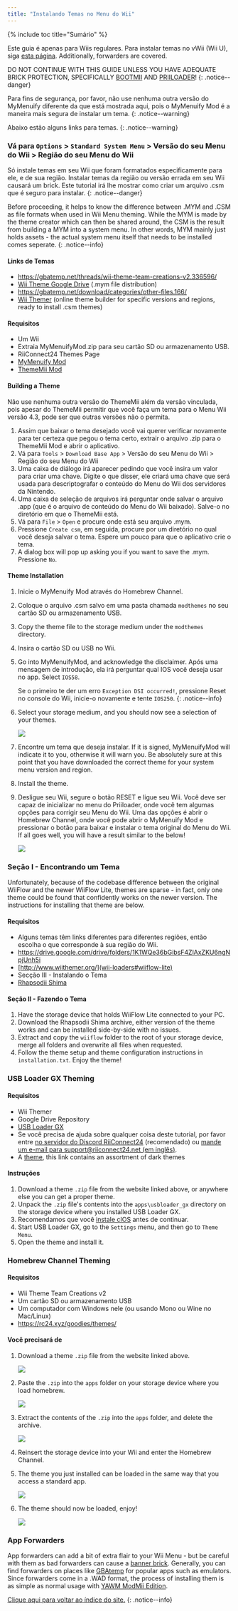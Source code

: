 ```yaml
---
title: "Instalando Temas no Menu do Wii"
---
```


{% include toc title="Sumário" %}

Este guia é apenas para Wiis regulares. Para instalar temas no vWii (Wii U), siga [esta página](themes-vwii). Additionally, forwarders are covered.

DO NOT CONTINUE WITH THIS GUIDE UNLESS YOU HAVE ADEQUATE BRICK PROTECTION, SPECIFICALLY [BOOTMII](bootmii) AND [PRIILOADER](priiloader)!
{: .notice--danger}

Para fins de segurança, por favor, não use nenhuma outra versão do MyMenuify diferente da que está mostrada aqui, pois o MyMenuify Mod é a maneira mais segura de instalar um tema.
{: .notice--warning}

Abaixo estão alguns links para temas.
{: .notice--warning}

### Vá para `Options` > `Standard System Menu` > Versão do seu Menu do Wii > Região do seu Menu do Wii

Só instale temas em seu Wii que foram formatados especificamente para ele, e de sua região. Instalar temas da região ou versão errada em seu Wii causará um brick. Este tutorial irá lhe mostrar como criar um arquivo .csm que é seguro para instalar.
{: .notice--danger}

Before proceeding, it helps to know the difference between .MYM and .CSM as file formats when used in Wii Menu theming. While the MYM is made by the theme creator which can then be shared around, the CSM is the result from building a MYM into a system menu. In other words, MYM mainly just holds assets - the actual system menu itself that needs to be installed comes seperate.
{: .notice--info}

#### Links de Temas

+ https://gbatemp.net/threads/wii-theme-team-creations-v2.336596/
+ [Wii Theme Google Drive](https://drive.google.com/drive/folders/1H8bKkZa5Nwy7tBmDvKEVXhoZStucpUr3) (.mym file distribution)
+ https://gbatemp.net/download/categories/other-files.166/
+ [Wii Themer](http://www.wiithemer.org/) (online theme builder for specific versions and regions, ready to install .csm themes)

#### Requisitos

* Um Wii
* Extraia MyMenuifyMod.zip para seu cartão SD ou armazenamento USB.
* RiiConnect24 Themes Page
* [MyMenuify Mod](https://oscwii.org/library/app/mymenuifymod)
* [ThemeMii Mod](/assets/files/New_ThemeMii_MOD.zip)

#### Building a Theme

Não use nenhuma outra versão do ThemeMii além da versão vinculada, pois apesar do ThemeMii permitir que você faça um tema para o Menu Wii versão 4.3, pode ser que outras versões não o permita.

1. Assim que baixar o tema desejado você vai querer verificar novamente para ter certeza que pegou o tema certo, extrair o arquivo .zip para o ThemeMii Mod e abrir o aplicativo.
1. Vá para `Tools` > `Download Base App` > Versão do seu Menu do Wii > Região do seu Menu do Wii
1. Uma caixa de diálogo irá aparecer pedindo que você insira um valor para criar uma chave. Digite o que disser, ele criará uma chave que será usada para descriptografar o conteúdo do Menu do Wii dos servidores da Nintendo.
1. Uma caixa de seleção de arquivos irá perguntar onde salvar o arquivo .app (que é o arquivo de conteúdo do Menu do Wii baixado). Salve-o no diretório em que o ThemeMii está.
1. Vá para `File` > `Open` e procure onde está seu arquivo .mym.
1. Pressione `Create csm`, em seguida, procure por um diretório no qual você deseja salvar o tema. Espere um pouco para que o aplicativo crie o tema.
1. A dialog box will pop up asking you if you want to save the .mym. Pressione `No`.

#### Theme Installation

1. Inicie o MyMenuify Mod através do Homebrew Channel.
1. Coloque o arquivo .csm salvo em uma pasta chamada `modthemes` no seu cartão SD ou armazenamento USB.
1. Copy the theme file to the storage medium under the `modthemes` directory.
1. Insira o cartão SD ou USB no Wii.
1. Go into MyMenuifyMod, and acknowledge the disclaimer. Após uma mensagem de introdução, ela irá perguntar qual IOS você deseja usar no app. Select `IOS58`.

    Se o primeiro te der um erro `Exception DSI occurred!`, pressione Reset no console do Wii, inicie-o novamente e tente `IOS250`.
    {: .notice--info}

1. Select your storage medium, and you should now see a selection of your themes.

    ![](/images/themes/mym-theme-selection.png)

1. Encontre um tema que deseja instalar. If it is signed, MyMenuifyMod will indicate it to you, otherwise it will warn you. Be absolutely sure at this point that you have downloaded the correct theme for your system menu version and region.
1. Install the theme.
1. Desligue seu Wii, segure o botão RESET e ligue seu Wii. Você deve ser capaz de inicializar no menu do Priiloader, onde você tem algumas opções para corrigir seu Menu do Wii. Uma das opções é abrir o Homebrew Channel, onde você pode abrir o MyMenuify Mod e pressionar o botão para baixar e instalar o tema original do Menu do Wii. If all goes well, you will have a result similar to the below!

    ![](/images/themes/themed-wii-menu.png)

### Seção I - Encontrando um Tema

Unfortunately, because of the codebase difference between the original WiiFlow and the newer WiiFlow Lite, themes are sparse - in fact, only one theme could be found that confidently works on the newer version. The instructions for installing that theme are below.

#### Requisitos

* Alguns temas têm links diferentes para diferentes regiões, então escolha o que corresponde à sua região do Wii.
* https://drive.google.com/drive/folders/1K1WQe36bGibsF4ZlAxZKU6ngNpjUnh5i
* [http://www.wiithemer.org/](wii-loaders#wiiflow-lite)
* Secção III - Instalando o Tema
* [Rhapsodii Shima](https://gbatemp.net/threads/rhapsodii-shima-5-4.555062/)

#### Seção II - Fazendo o Tema

1. Have the storage device that holds WiiFlow Lite connected to your PC.
1. Download the Rhapsodii Shima archive, either version of the theme works and can be installed side-by-side with no issues.
1. Extract and copy the `wiiflow` folder to the root of your storage device, merge all folders and overwrite all files when requested.
1. Follow the theme setup and theme configuration instructions in `installation.txt`. Enjoy the theme!

### USB Loader GX Theming

#### Requisitos

* Wii Themer
* Google Drive Repository
* [USB Loader GX](wii-loaders#usb-loader-gx)
* Se você precisa de ajuda sobre qualquer coisa deste tutorial, por favor entre [no servidor do Discord RiiConnect24](https://discord.gg/rc24) (recomendado) ou [mande um e-mail para support@riiconnect24.net (em inglês)](mailto:support@riiconnect24.net).
* A [theme](https://gbatemp.net/threads/dark-wii-usb-loader-gx-themes.584493/), this link contains an assortment of dark themes

#### Instruções

1. Download a theme `.zip` file from the website linked above, or anywhere else you can get a proper theme.
1. Unpack the `.zip` file's contents into the `apps\usbloader_gx` directory on the storage device where you installed USB Loader GX.
1. Recomendamos que você [instale cIOS](cios) antes de continuar.
1. Start USB Loader GX, go to the `Settings` menu, and then go to `Theme Menu`.
1. Open the theme and install it.

### Homebrew Channel Theming

#### Requisitos

* Wii Theme Team Creations v2
* Um cartão SD ou armazenamento USB
* Um computador com Windows nele (ou usando Mono ou Wine no Mac/Linux)
* https://rc24.xyz/goodies/themes/

#### Você precisará de

1. Download a theme `.zip` file from the website linked above.

    ![](/images/themes/homebrew-channel-example-theme.png)

1. Paste the `.zip` into the `apps` folder on your storage device where you load homebrew.

    ![](/images/themes/homebrew-channel-paste-zip.png)

1. Extract the contents of the `.zip` into the `apps` folder, and delete the archive.

    ![](/images/themes/homebrew-channel-extract-theme.png)

1. Reinsert the storage device into your Wii and enter the Homebrew Channel.
1. The theme you just installed can be loaded in the same way that you access a standard app.

    ![](/images/themes/homebrew-channel-load-theme.png)

1. The theme should now be loaded, enjoy!

    ![](/images/themes/homebrew-channel-theme-done.png)

### App Forwarders

App forwarders can add a bit of extra flair to your Wii Menu - but be careful with them as bad forwarders can cause a [banner brick](bricks#banner-brick). Generally, you can find forwarders on places like [GBAtemp](https://gbatemp.net/threads/wii-forwarder-repository.588781/) for popular apps such as emulators. Since forwarders come in a .WAD format, the process of installing them is as simple as normal usage with [YAWM ModMii Edition](yawmme).


[Clique aqui para voltar ao índice do site.](site-navigation)
{: .notice--info}
